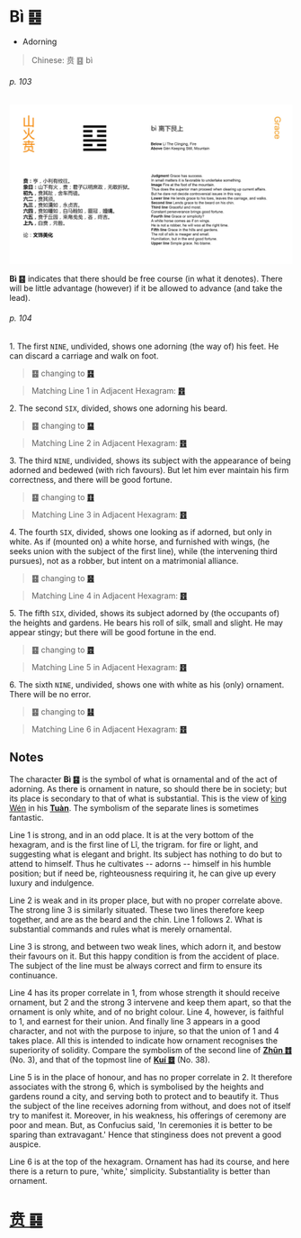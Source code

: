 # Bì ䷕

* Adorning

> Chinese: 贲 ䷕ bì

###### p. 103

![Bi](shapes/22.jpg)

**Bì ䷕** indicates that there should be free course (in what it denotes). There will be little advantage (however) if it be allowed to advance (and take the lead).

###### p. 104

1.<a name="22.1"></a> The first `NINE`, undivided, shows one adorning (the way of) his feet. He can discard a carriage and walk on foot.

> **䷕** changing to [**䷳**](e889aegen.md#52.1)

> Matching Line 1 in Adjacent Hexagram: [**䷔**](e599ace59791shike.md#21.1)

2.<a name="22.2"></a> The second `SIX`, divided, shows one adorning his beard.

> **䷕** changing to [**䷙**](e5a4a7e89384daxu.md#26.2)

> Matching Line 2 in Adjacent Hexagram: [**䷔**](e599ace59791shike.md#21.2)

3.<a name="22.3"></a> The third `NINE`, undivided, shows its subject with the appearance of being adorned and bedewed (with rich favours). But let him ever maintain his firm correctness, and there will be good fortune.

> **䷕** changing to [**䷚**](e9a290yi.md#27.3)

> Matching Line 3 in Adjacent Hexagram: [**䷔**](e599ace59791shike.md#21.3)

4.<a name="22.4"></a> The fourth `SIX`, divided, shows one looking as if adorned, but only in white. As if (mounted on) a white horse, and furnished with wings, (he seeks union with the subject of the first line), while (the intervening third pursues), not as a robber, but intent on a matrimonial alliance.

> **䷕** changing to [**䷝**](e7a6bbli.md#30.4)

> Matching Line 4 in Adjacent Hexagram: [**䷔**](e599ace59791shike.md#21.4)

5.<a name="22.5"></a> The fifth `SIX`, divided, shows its subject adorned by (the occupants of) the heights and gardens. He bears his roll of silk, small and slight. He may appear stingy; but there will be good fortune in the end.

> **䷕** changing to [**䷤**](e5aeb6e4babajiaren.md#37.5)

> Matching Line 5 in Adjacent Hexagram: [**䷔**](e599ace59791shike.md#21.5)

6.<a name="22.6"></a> The sixth `NINE`, undivided, shows one with white as his (only) ornament. There will be no error.

> **䷕** changing to [**䷣**](e6988ee5a4b7mingyi.md#36.6)

> Matching Line 6 in Adjacent Hexagram: [**䷔**](e599ace59791shike.md#21.6)

## Notes

The character **Bì ䷕** is the symbol of what is ornamental and of the act of adorning. As there is ornament in nature, so should there be in society; but its place is secondary to that of what is substantial. This is the view of [king Wén](https://en.wikipedia.org/wiki/King_Wen_of_Zhou) in his [**Tuàn**](https://en.wikipedia.org/wiki/Ten_Wings). The symbolism of the separate lines is sometimes fantastic.

Line 1 is strong, and in an odd place. It is at the very bottom of the hexagram, and is the first line of Lî, the trigram. for fire or light, and suggesting what is elegant and bright. Its subject has nothing to do but to attend to himself. Thus he cultivates -- adorns -- himself in his humble position; but if need be, righteousness requiring it, he can give up every luxury and indulgence.

Line 2 is weak and in its proper place, but with no proper correlate above. The strong line 3 is similarly situated. These two lines therefore keep together, and are as the beard and the chin. Line 1 follows 2. What is substantial commands and rules what is merely ornamental.

Line 3 is strong, and between two weak lines, which adorn it, and bestow their favours on it. But this happy condition is from the accident of place. The subject of the line must be always correct and firm to ensure its continuance.

Line 4 has its proper correlate in 1, from whose strength it should receive ornament, but 2 and the strong 3 intervene and keep them apart, so that the ornament is only white, and of no bright colour. Line 4, however, is faithful to 1, and earnest for their union. And finally line 3 appears in a good character, and not with the purpose to injure, so that the union of 1 and 4 takes place. All this is intended to indicate how ornament recognises the superiority of solidity. Compare the symbolism of the second line of [**Zhūn ䷂**](e5b1afzhun.md) (No. 3), and that of the topmost line of [**Kuí ䷥**](e79dbdkui.md) (No. 38).

Line 5 is in the place of honour, and has no proper correlate in 2. It therefore associates with the strong 6, which is symbolised by the heights and gardens round a city, and serving both to protect and to beautify it. Thus the subject of the line receives adorning from without, and does not of itself try to manifest it. Moreover, in his weakness, his offerings of ceremony are poor and mean. But, as Confucius said, 'In ceremonies it is better to be sparing than extravagant.' Hence that stinginess does not prevent a good auspice.

Line 6 is at the top of the hexagram. Ornament has had its course, and here there is a return to pure, 'white,' simplicity. Substantiality is better than ornament.

# [贲 ䷕](e8b4b2bi_cn.md)
